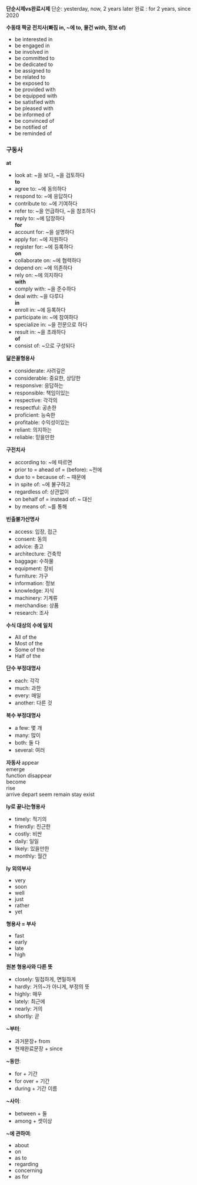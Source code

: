 **단순시제vs완료시제**
단순:  yesterday, now, 2 years later
완료 : for 2 years, since 2020

**수동태 짝궁 전치사(빠짐 in, ~에 to, 물건 with, 정보 of)**
- be interested in  
- be engaged in
- be involved in
- be committed to
- be dedicated to 
- be assigned to 
- be related to
- be exposed to
- be provided with 
- be equipped with 
- be satisfied with
- be pleased with
- be informed of  
- be convinced of 
- be notified of
- be reminded of
 
### 구동사
**at**
- look at: ~을 보다, ~을 검토하다   
**to**   
- agree to: ~에 동의하다
- respond to: ~에 응답하다
- contribute to: ~에 기여하다
- refer to: ~을 언급하다, ~을 참조하다
- reply to: ~에 답장하다   
**for**
- account for: ~을 설명하다
- apply for: ~에 지원하다
- register for: ~에 등록하다   
**on**
- collaborate on: ~에 협력하다
- depend on: ~에 의존하다
- rely on: ~에 의지하다   
**with**
- comply with: ~을 준수하다
- deal with: ~을 다루다   
**in**
- enroll in: ~에 등록하다
- participate in: ~에 참여하다
- specialize in: ~을 전문으로 하다
- result in: ~을 초래하다   
**of**
- consist of: ~으로 구성되다

**닮은꼴형용사**
- considerate: 사려깊은
- considerable: 중요한, 상당한
- responsive: 응답하는
- responsible: 책임이있는
- respective: 각각의
- respectful: 공손한
- proficient: 능숙한
- profitable: 수익성이있는
- reliant: 의지하는
- reliable: 믿을만한

**구전치사**
- according to: ~에 따르면
- prior to = ahead of = (before): ~전에
- due to = because of: ~ 때문에
- in spite of: ~에 불구하고
- regardless of: 상관없이
- on behalf of = instead of: ~ 대신
- by means of: ~를 통해

**빈출불가산명사**
- access: 입장, 접근
- consent: 동의
- advice: 충고  
- architecture: 건축학
- baggage: 수하물
- equipment: 장비
- furniture: 가구  
- information: 정보
- knowledge: 지식
- machinery: 기계류
- merchandise: 상품
- research: 조사

**수식 대상의 수에 일치**
- All of the
- Most of the
- Some of the
- Half of the 

**단수 부정대명사**
- each: 각각
- much: 과한
- every: 매일
- another: 다른 것

**복수 부정대명사**
- a few: 몇 개
- many: 많이  
- both: 둘 다
- several: 여러

**자동사**
appear  
emerge  
function 
disappear  
become  
rise   
arrive
depart
seem
remain
stay 
exist


**ly로 끝나는형용사**
- timely: 적기의  
- friendly: 친근한 
- costly: 비싼  
- daily: 일일  
- likely: 있을만한
- monthly: 월간


**ly 외의부사**
- very 
- soon
- well
- just
- rather
- yet

**형용사 = 부사**
- fast 
- early  
- late
- high

**원본 형용사와 다른 뜻**
- closely: 밀접하게, 면밀하게
- hardly: 거의~가 아니게, 부정의 뜻
- highly: 매우
- lately: 최근에
- nearly: 거의
- shortly: 곧

**~부터**:
- 과거문장+ from
- 현재완료문장 + since

**~동안**:
- for + 기간
- for over + 기간
- during + 기간 이름

**~사이**:
- between + 둘
- among + 셋이상

**~에 관하여**:
- about
- on
- as to
- regarding
- concerning
- as for


